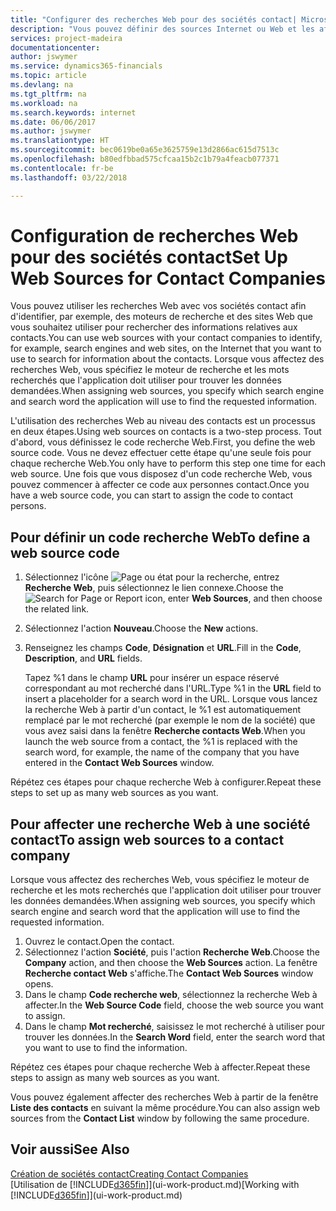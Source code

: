 ```yaml
---
title: "Configurer des recherches Web pour des sociétés contact| Microsoft Docs"
description: "Vous pouvez définir des sources Internet ou Web et les affecter à une société contact pour identifier la manière dont vous souhaitez rechercher des informations sur vos contacts."
services: project-madeira
documentationcenter: 
author: jswymer
ms.service: dynamics365-financials
ms.topic: article
ms.devlang: na
ms.tgt_pltfrm: na
ms.workload: na
ms.search.keywords: internet
ms.date: 06/06/2017
ms.author: jswymer
ms.translationtype: HT
ms.sourcegitcommit: bec0619be0a65e3625759e13d2866ac615d7513c
ms.openlocfilehash: b80edfbbad575cfcaa15b2c1b79a4feacb077371
ms.contentlocale: fr-be
ms.lasthandoff: 03/22/2018

---
```

# <a name="set-up-web-sources-for-contact-companies"></a><span data-ttu-id="e0db1-103">Configuration de recherches Web pour des sociétés contact</span><span class="sxs-lookup"><span data-stu-id="e0db1-103">Set Up Web Sources for Contact Companies</span></span>
<span data-ttu-id="e0db1-104">Vous pouvez utiliser les recherches Web avec vos sociétés contact afin d'identifier, par exemple, des moteurs de recherche et des sites Web que vous souhaitez utiliser pour rechercher des informations relatives aux contacts.</span><span class="sxs-lookup"><span data-stu-id="e0db1-104">You can use web sources with your contact companies to identify, for example, search engines and web sites, on the Internet that you want to use to search for information about the contacts.</span></span> <span data-ttu-id="e0db1-105">Lorsque vous affectez des recherches Web, vous spécifiez le moteur de recherche et les mots recherchés que l'application doit utiliser pour trouver les données demandées.</span><span class="sxs-lookup"><span data-stu-id="e0db1-105">When assigning web sources, you specify which search engine and search word the application will use to find the requested information.</span></span>

<span data-ttu-id="e0db1-106">L'utilisation des recherches Web au niveau des contacts est un processus en deux étapes.</span><span class="sxs-lookup"><span data-stu-id="e0db1-106">Using web sources on contacts is a two-step process.</span></span> <span data-ttu-id="e0db1-107">Tout d'abord, vous définissez le code recherche Web.</span><span class="sxs-lookup"><span data-stu-id="e0db1-107">First, you define the web source code.</span></span> <span data-ttu-id="e0db1-108">Vous ne devez effectuer cette étape qu'une seule fois pour chaque recherche Web.</span><span class="sxs-lookup"><span data-stu-id="e0db1-108">You only have to perform this step one time for each web source.</span></span> <span data-ttu-id="e0db1-109">Une fois que vous disposez d'un code recherche Web, vous pouvez commencer à affecter ce code aux personnes contact.</span><span class="sxs-lookup"><span data-stu-id="e0db1-109">Once you have a web source code, you can start to assign the code to contact persons.</span></span>

## <a name="to-define-a-web-source-code"></a><span data-ttu-id="e0db1-110">Pour définir un code recherche Web</span><span class="sxs-lookup"><span data-stu-id="e0db1-110">To define a web source code</span></span>
1. <span data-ttu-id="e0db1-111">Sélectionnez l'icône ![Page ou état pour la recherche](media/ui-search/search_small.png "Page ou état pour la recherche"), entrez **Recherche Web**, puis sélectionnez le lien connexe.</span><span class="sxs-lookup"><span data-stu-id="e0db1-111">Choose the ![Search for Page or Report](media/ui-search/search_small.png "Search for Page or Report icon") icon, enter **Web Sources**, and then choose the related link.</span></span>
2. <span data-ttu-id="e0db1-112">Sélectionnez l'action **Nouveau**.</span><span class="sxs-lookup"><span data-stu-id="e0db1-112">Choose the **New** actions.</span></span>
3. <span data-ttu-id="e0db1-113">Renseignez les champs **Code**, **Désignation** et **URL**.</span><span class="sxs-lookup"><span data-stu-id="e0db1-113">Fill in the **Code**, **Description**, and **URL** fields.</span></span>

    <span data-ttu-id="e0db1-114">Tapez %1 dans le champ **URL** pour insérer un espace réservé correspondant au mot recherché dans l'URL.</span><span class="sxs-lookup"><span data-stu-id="e0db1-114">Type %1 in the **URL** field to insert a placeholder for a search word in the URL.</span></span> <span data-ttu-id="e0db1-115">Lorsque vous lancez la recherche Web à partir d'un contact, le %1 est automatiquement remplacé par le mot recherché (par exemple le nom de la société) que vous avez saisi dans la fenêtre **Recherche contacts Web**.</span><span class="sxs-lookup"><span data-stu-id="e0db1-115">When you launch the web source from a contact, the %1 is replaced with the search word, for example, the name of the company that you have entered in the **Contact Web Sources** window.</span></span>

<span data-ttu-id="e0db1-116">Répétez ces étapes pour chaque recherche Web à configurer.</span><span class="sxs-lookup"><span data-stu-id="e0db1-116">Repeat these steps to set up as many web sources as you want.</span></span>

## <a name="to-assign-web-sources-to-a-contact-company"></a><span data-ttu-id="e0db1-117">Pour affecter une recherche Web à une société contact</span><span class="sxs-lookup"><span data-stu-id="e0db1-117">To assign web sources to a contact company</span></span>
<span data-ttu-id="e0db1-118">Lorsque vous affectez des recherches Web, vous spécifiez le moteur de recherche et les mots recherchés que l'application doit utiliser pour trouver les données demandées.</span><span class="sxs-lookup"><span data-stu-id="e0db1-118">When assigning web sources, you specify which search engine and search word that the application will use to find the requested information.</span></span>

1. <span data-ttu-id="e0db1-119">Ouvrez le contact.</span><span class="sxs-lookup"><span data-stu-id="e0db1-119">Open the contact.</span></span>
2. <span data-ttu-id="e0db1-120">Sélectionnez l'action **Société**, puis l'action **Recherche Web**.</span><span class="sxs-lookup"><span data-stu-id="e0db1-120">Choose the **Company** action, and then choose the **Web Sources** action.</span></span> <span data-ttu-id="e0db1-121">La fenêtre **Recherche contact Web** s'affiche.</span><span class="sxs-lookup"><span data-stu-id="e0db1-121">The **Contact Web Sources** window opens.</span></span>
3. <span data-ttu-id="e0db1-122">Dans le champ **Code recherche web**, sélectionnez la recherche Web à affecter.</span><span class="sxs-lookup"><span data-stu-id="e0db1-122">In the **Web Source Code** field, choose the web source you want to assign.</span></span>
4. <span data-ttu-id="e0db1-123">Dans le champ **Mot recherché**, saisissez le mot recherché à utiliser pour trouver les données.</span><span class="sxs-lookup"><span data-stu-id="e0db1-123">In the **Search Word** field, enter the search word that you want to use to find the information.</span></span>

<span data-ttu-id="e0db1-124">Répétez ces étapes pour chaque recherche Web à affecter.</span><span class="sxs-lookup"><span data-stu-id="e0db1-124">Repeat these steps to assign as many web sources as you want.</span></span>

<span data-ttu-id="e0db1-125">Vous pouvez également affecter des recherches Web à partir de la fenêtre **Liste des contacts** en suivant la même procédure.</span><span class="sxs-lookup"><span data-stu-id="e0db1-125">You can also assign web sources from the **Contact List** window by following the same procedure.</span></span>

## <a name="see-also"></a><span data-ttu-id="e0db1-126">Voir aussi</span><span class="sxs-lookup"><span data-stu-id="e0db1-126">See Also</span></span>
[<span data-ttu-id="e0db1-127">Création de sociétés contact</span><span class="sxs-lookup"><span data-stu-id="e0db1-127">Creating Contact Companies</span></span>](marketing-create-contact-companies.md)  
<span data-ttu-id="e0db1-128">[Utilisation de [!INCLUDE[d365fin](includes/d365fin_md.md)]](ui-work-product.md)</span><span class="sxs-lookup"><span data-stu-id="e0db1-128">[Working with [!INCLUDE[d365fin](includes/d365fin_md.md)]](ui-work-product.md)</span></span>

